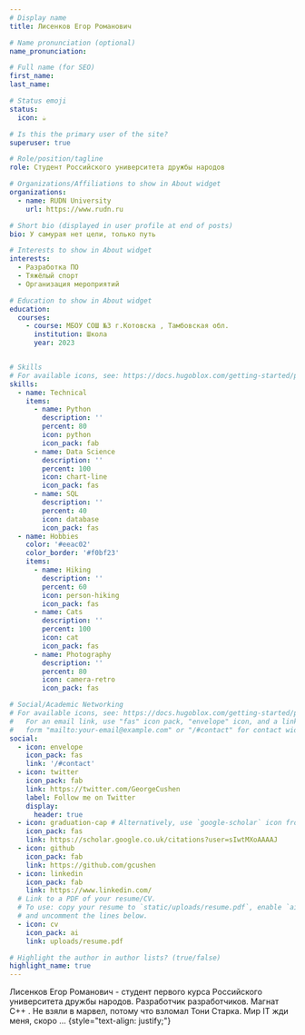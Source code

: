 ```yaml
---
# Display name
title: Лисенков Егор Романович

# Name pronunciation (optional)
name_pronunciation: 

# Full name (for SEO)
first_name:
last_name:

# Status emoji
status:
  icon: ☕️

# Is this the primary user of the site?
superuser: true

# Role/position/tagline
role: Студент Российского университета дружбы народов

# Organizations/Affiliations to show in About widget
organizations:
  - name: RUDN University
    url: https://www.rudn.ru

# Short bio (displayed in user profile at end of posts)
bio: У самурая нет цели, только путь

# Interests to show in About widget
interests:
  - Разработка ПО
  - Тяжёлый спорт
  - Организация мероприятий

# Education to show in About widget
education:
  courses:
    - course: МБОУ СОШ №3 г.Котовска , Тамбовская обл.
      institution: Школа
      year: 2023


# Skills
# For available icons, see: https://docs.hugoblox.com/getting-started/page-builder/#icons
skills:
  - name: Technical
    items:
      - name: Python
        description: ''
        percent: 80
        icon: python
        icon_pack: fab
      - name: Data Science
        description: ''
        percent: 100
        icon: chart-line
        icon_pack: fas
      - name: SQL
        description: ''
        percent: 40
        icon: database
        icon_pack: fas
  - name: Hobbies
    color: '#eeac02'
    color_border: '#f0bf23'
    items:
      - name: Hiking
        description: ''
        percent: 60
        icon: person-hiking
        icon_pack: fas
      - name: Cats
        description: ''
        percent: 100
        icon: cat
        icon_pack: fas
      - name: Photography
        description: ''
        percent: 80
        icon: camera-retro
        icon_pack: fas

# Social/Academic Networking
# For available icons, see: https://docs.hugoblox.com/getting-started/page-builder/#icons
#   For an email link, use "fas" icon pack, "envelope" icon, and a link in the
#   form "mailto:your-email@example.com" or "/#contact" for contact widget.
social:
  - icon: envelope
    icon_pack: fas
    link: '/#contact'
  - icon: twitter
    icon_pack: fab
    link: https://twitter.com/GeorgeCushen
    label: Follow me on Twitter
    display:
      header: true
  - icon: graduation-cap # Alternatively, use `google-scholar` icon from `ai` icon pack
    icon_pack: fas
    link: https://scholar.google.co.uk/citations?user=sIwtMXoAAAAJ
  - icon: github
    icon_pack: fab
    link: https://github.com/gcushen
  - icon: linkedin
    icon_pack: fab
    link: https://www.linkedin.com/
  # Link to a PDF of your resume/CV.
  # To use: copy your resume to `static/uploads/resume.pdf`, enable `ai` icons in `params.yaml`,
  # and uncomment the lines below.
  - icon: cv
    icon_pack: ai
    link: uploads/resume.pdf

# Highlight the author in author lists? (true/false)
highlight_name: true
---
```


Лисенков Егор Романович - студент первого курса Российского университета дружбы народов. Разработчик разработчиков. Магнат С++ . Не взяли в марвел, потому что взломал Тони Старка. Мир IT жди меня, скоро ...
{style="text-align: justify;"}
